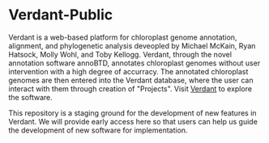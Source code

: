 # Verdant-Public

Verdant is a web-based platform for chloroplast genome annotation, alignment, and phylogenetic analysis deveopled by Michael McKain, Ryan Hatsock, Molly Wohl, and Toby Kellogg.  Verdant, through the novel annotation software annoBTD, annotates chloroplast genomes without user intervention with a high degree of accurracy. The annotated chloroplast genomes are then entered into the Verdant database, where the user can interact with them through creation of "Projects".  Visit <a href="http://verdant.iplantcollaborative.org/plastidDB/">Verdant</a> to explore the software.

This repository is a staging ground for the development of new features in Verdant. We will provide early access here so that users can help us guide the development of new software for implementation.
